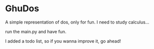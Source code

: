 # GhuDos
A simple representation of dos, only for fun. I need to study calculus...

run the main.py and have fun.

I added a todo list, so if you wanna improve it, go ahead!
